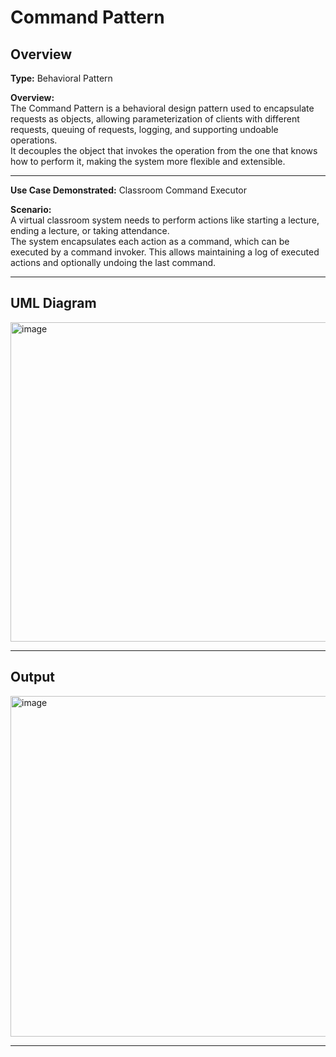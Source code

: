 # Command Pattern

## Overview
**Type:** Behavioral Pattern  

**Overview:**  
The Command Pattern is a behavioral design pattern used to encapsulate requests as objects, allowing parameterization of clients with different requests, queuing of requests, logging, and supporting undoable operations.  
It decouples the object that invokes the operation from the one that knows how to perform it, making the system more flexible and extensible.

---

**Use Case Demonstrated:** Classroom Command Executor  

**Scenario:**  
A virtual classroom system needs to perform actions like starting a lecture, ending a lecture, or taking attendance.  
The system encapsulates each action as a command, which can be executed by a command invoker. This allows maintaining a log of executed actions and optionally undoing the last command.

---

## UML Diagram
<img width="1174" height="511" alt="image" src="https://github.com/user-attachments/assets/d0a2e898-7b77-4d2a-bfbc-33630ed94aa0" />



---

## Output
<img width="931" height="545" alt="image" src="https://github.com/user-attachments/assets/cdccfd88-807e-46aa-8112-620a74a83d32" />






---

